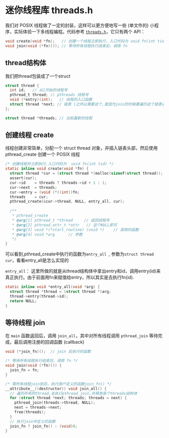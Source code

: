 # 迷你线程库 threads.h

我们对 POSIX 线程做了一定的封装，这样可以更方便地写一些 (单文件的) 小程序，实际体验一下多线程编程。代码参考 [`threads.h`](http://jyywiki.cn/pages/OS/2021/demos/threads.h)，它只有两个 API：
```c
void create(void *fn);   // 创建一个线程立即执行，入口代码为 void fn(int tid);
void join(void (*fn)()); // 等待所有线程执行结束后，调用 fn
```

## thread结构体
我们把thread包装成了一个struct
```c
struct thread {
  int id;   // 从1开始的线程号
  pthread_t thread; // pthreads 线程号
  void (*entry)(int);   // 线程的入口函数
  struct thread *next; // 链表 (之所以需要这个,是因为join的时候要遍历这个链表去join所有)
};

struct thread *threads; // 当前最新的线程
```

## 创建线程 create
线程创建非常简单，分配一个 struct thread 对象，并插入链表头部，然后使用 pthread_create 创建一个 POSIX 线程
```c
/* 创建线程并立即执行,入口代码为  void fn(int tid) */
static inline void create(void *fn) {
  struct thread *cur = (struct thread *)malloc(sizeof(struct thread));  
  assert(cur);
  cur->id    = threads ? threads->id + 1 : 1; 
  cur->next  = threads;
  cur->entry = (void (*)(int))fn;
  threads    = cur;
  pthread_create(&cur->thread, NULL, entry_all, cur);
  
  /**
   * pthread_create
   * @arg[1] pthread_t *thread     // 返回线程号
   * @arg[2] pthread_attr_t *attr   // 这个NULL即可
   * @arg[3] void *(*start_routine) (void *)    // 调用的函数
   * @arg[4] void *arg      // 参数
   */
}
```

可以看到,pthread_create中执行的函数为`entry_all `, 参数为`struct thread cur`，看看entry_all是怎么实现的

`entry_all`：
这里所做的就是从thread结构体中拿出entry和id，调用entry(id)来真正执行。由于前面用fn来赋值给entry，所以其实是去执行fn(id).
```c
static inline void *entry_all(void *arg) {
  struct thread *thread = (struct thread *)arg;
  thread->entry(thread->id);
  return NULL;
}
```

## 等待线程 join
在 `main` 函数返回后，调用 `join_all`，其中对所有线程调用 `pthread_join` 等待完成，最后调用注册的回调函数 (callback)
```c
void (*join_fn)();  // join 后执行的函数

/* 等待所有线程执行结束后，调用 fn */
void join(void (*fn)()) {
  join_fn = fn;
}

/* 等所有线程join到后，执行用户定义的函数join_fn() */
__attribute__((destructor)) void join_all() {
  // 遍历所有的thread,去执行pthread_join,并释放各个threads结构体
  for (struct thread *next; threads; threads = next) {  
    pthread_join(threads->thread, NULL);
    next = threads->next;
    free(threads);
  }
  // 执行join中定义的函数
  join_fn ? join_fn() : (void)0;
}
```

